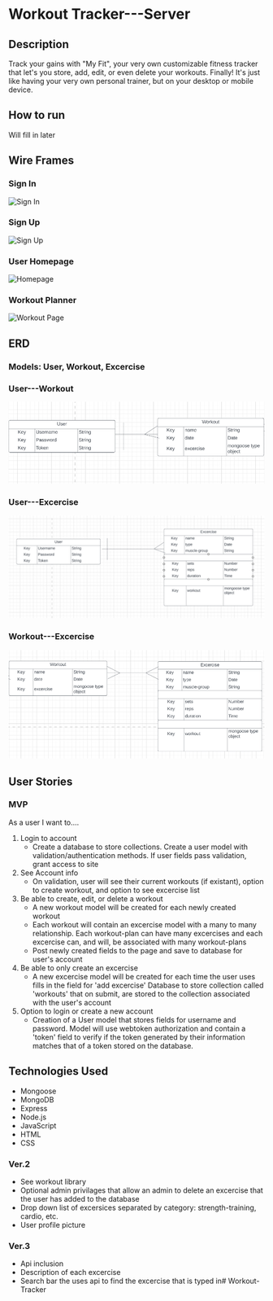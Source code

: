 # Workout Tracker---Server

## Description

Track your gains with "My Fit", your very own customizable fitness tracker that let's you store, add, edit, or even delete your workouts. Finally! It's just like having your very own personal trainer, but on your desktop or mobile device. 

## How to run

Will fill in later

## Wire Frames

### Sign In 
![Sign In](planning/wireframes/sign-in.png)

### Sign Up 
![Sign Up](planning/wireframes/sign-up-page.png)

### User Homepage
![Homepage](planning/wireframes/home-page.png)

### Workout Planner 
![Workout Page](planning/wireframes/workout-planner-page.png)

## ERD 

### Models: User, Workout, Excercise

### User---Workout
![ERD](planning/erd/user-workout-erd.png)

### User---Excercise
![ERD](planning/erd/user-excercise-erd.png)

### Workout---Excercise
![ERD](planning/erd/workout-excersice-erd.png)

## User Stories

### MVP

As a user I want to....

1. Login to account
    - Create a database to store collections. Create a user model with validation/authentication methods. If user fields pass validation, grant access to site
2. See Account info
    - On validation, user will see their current workouts (if existant), option to create workout, and option to see excercise list
3. Be able to create, edit, or delete a workout
    - A new workout model will be created for each newly created workout
    - Each workout will contain an excercise model with a many to many relationship. Each workout-plan can have many excercises and each excercise can, and will, 
        be associated with many workout-plans
    - Post newly created fields to the page and save to database for user's account
4. Be able to only create an excercise
    - A new excercise model will be created for each time the user uses fills in the field for 'add excercise'
        Database to store collection called 'workouts' that on submit, are stored to the collection associated with the user's account
5. Option to login or create a new account
    - Creation of a User model that stores fields for username and password. Model will use webtoken authorization and contain a 'token' field to verify
    if the token generated by their information matches that of a token stored on the database.

 
## Technologies Used
- Mongoose
- MongoDB
- Express
- Node.js
- JavaScript
- HTML
- CSS

### Ver.2

- See workout library
- Optional admin privilages that allow an admin to delete an excercise that the user has added to the database
- Drop down list of excersices separated by category: strength-training, cardio, etc.
- User profile picture

### Ver.3
- Api inclusion
- Description of each excercise
- Search bar the uses api to find the excercise that is typed in# Workout-Tracker
